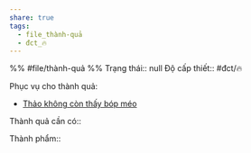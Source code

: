 ```yaml
---
share: true
tags:
  - file_thành-quả
  - đct_🔥
---
```


%%
#file/thành-quả
%%
Trạng thái:: null
Độ cấp thiết:: #đct/🔥

Phục vụ cho thành quả:
- [Thảo không còn thấy bóp méo](./Th%E1%BA%A3o%20kh%C3%B4ng%20c%C3%B2n%20th%E1%BA%A5y%20b%C3%B3p%20m%C3%A9o.md)

Thành quả cần có:: 

Thành phẩm::
